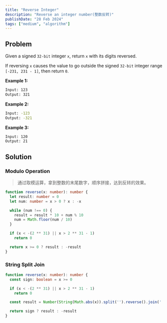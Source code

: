 ```yaml
---
title: "Reverse Integer"
description: "Reverse an integer number(整数反转)"
publishDate: "28 Feb 2024"
tags: ["medium", "algorithm"]
---
```


## Problem

Given a signed `32-bit` integer `x`, return `x` with its digits reversed.

If reversing `x` causes the value to go outside the signed `32-bit` integer range `[-231, 231 - 1]`, then return `0`.

**Example 1:**

```bash
Input: 123
Output: 321
```

**Example 2:**

```bash
Input: -123
Output: -321
```

**Example 3:**

```bash
Input: 120
Output: 21
```

## Solution

### Modulo Operation

> 通过取模运算，拿到整数的末尾数字，顺序拼接，达到反转的效果。

```ts
function reverse(x: number): number {
  let result: number = 0
  let num: number = x > 0 ? x : -x

  while (num !== 0) {
    result = result * 10 + num % 10
    num = Math.floor(num / 10)
  }

  if (x < -(2 ** 31) || x > 2 ** 31 - 1)
    return 0

  return x >= 0 ? result : -result
}
```

### String Split Join

```ts
function reverse(x: number): number {
  const sign: boolean = x >= 0

  if (x < -(2 ** 31) || x > 2 ** 31 - 1)
    return 0

  const result = Number(String(Math.abs(x)).split('').reverse().join(''))

  return sign ? result : -result
}
```
